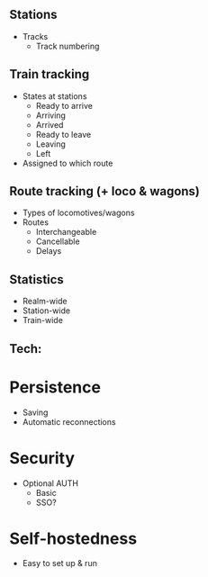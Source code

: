 ## Stations
- Tracks
	- Track numbering

## Train tracking
- States at stations
	- Ready to arrive
	- Arriving
	- Arrived
	- Ready to leave
	- Leaving
	- Left
- Assigned to which route

## Route tracking (+ loco & wagons)
- Types of locomotives/wagons
- Routes
	- Interchangeable
	- Cancellable
	- Delays

## Statistics
- Realm-wide
- Station-wide
- Train-wide

## Tech:
# Persistence
- Saving
- Automatic reconnections

# Security
- Optional AUTH
	- Basic
	- SSO?

# Self-hostedness
- Easy to set up & run